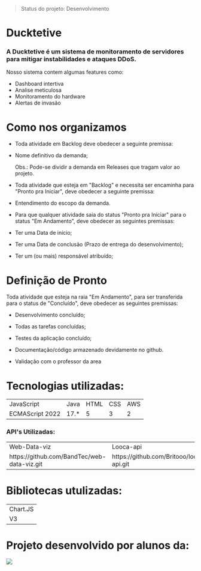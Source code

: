 > Status do projeto: Desenvolvimento

# Ducktetive

### A Ducktetive é um sistema de monitoramento de servidores para mitigar instabilidades e ataques DDoS.

Nosso sistema contem algumas features como:

+ Dashboard intertiva
+ Analise meticulosa
+ Monitoramento do hardware
+ Alertas de invasão

# Como nos organizamos

+ Toda atividade em Backlog deve obedecer a seguinte premissa:

+ Nome definitivo da demanda;

  Obs.: Pode-se dividir a demanda em Releases que tragam valor ao projeto.

+ Toda atividade que esteja em "Backlog" e necessita ser encaminha para "Pronto pra Iniciar", deve obedecer a seguinte premissa:

+ Entendimento do escopo da demanda.

+ Para que qualquer atividade saia do status "Pronto pra Iniciar" para o status "Em Andamento", deve obedecer as seguintes premissas:

+ Ter uma Data de início;

+ Ter uma Data de conclusão (Prazo de entrega do desenvolvimento);

+ Ter um (ou mais) responsável atribuído;


# Definição de Pronto

Toda atividade que esteja na raia "Em Andamento", para ser transferida para o status de "Concluído", deve obedecer as seguintes premissas:

+ Desenvolvimento concluído;

+ Todas as tarefas concluídas;

+ Testes da aplicação concluído;

+ Documentação/código armazenado devidamente no github.

+ Validação com o professor da area

# Tecnologias utilizadas:

<table>
  <tr>
    <td>JavaScript</td>
    <td>Java</td>
    <td>HTML</td>
    <td>CSS</td>
    <td>AWS</td>
  </tr>
  <tr>
    <td>ECMAScript 2022</td>
    <td>17.*</td>
    <td>5</td>
    <td>3</td>
    <td>2</td>
</tr>
</table>

### API's Utilizadas:

<table>
  <tr>
    <td>Web-Data-viz</td>
    <td>Looca-api</td>
  </tr>
  <tr>
    <td>https://github.com/BandTec/web-data-viz.git</td>
    <td>https://github.com/Britooo/looca-api.git</td>
  </tr>
</table>

# Bibliotecas utulizadas:

<table>
  <tr>
  <td>Chart.JS</td>
  </tr>
  <tr>
    <td>V3</td>
  </tr>
</table>

# Projeto desenvolvido por alunos da:
<img src="https://www.sptech.school/assets/images/logos/sptech_logo_1.png"></img>
